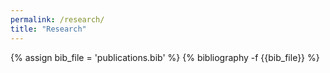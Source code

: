 ```yaml
---
permalink: /research/
title: "Research"
---
```

<style>
.csl-block {
    font-size: 16px;
}
.csl-title, .csl-author, .csl-event, .csl-editor, .csl-venue {
    display: block;
    position: relative;
    font-size: 16px;
}

.csl-title b {
    font-weight: 600;
}

.csl-content {
    display: inline-block;
    vertical-align: top;
    padding-left: 20px;
}

.no-bullet {
   list-style-type: none;
}

</style>


{% assign bib_file = 'publications.bib' %}
{% bibliography -f {{bib_file}}  %}

